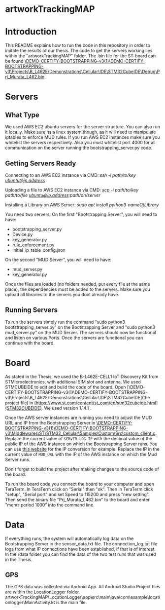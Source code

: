 # artworkTrackingMAP

# Introduction
This README explains how to run the code in this repository in order to imitate the results of our thesis.
The code to get the servers working lies within the "artworkTrackingMAP" folder. The .bin file for the ST-board can be found [\DEMO-CERTIFY-BOOTSTRAPPING-v3(1)\DEMO-CERTIFY-BOOTSTRAPPING-v3\Projects\B_L462E\Demonstrations\Cellular\IDE\STM32CubeIDE\Debug\Prj_Murata_L462.bin](here).

# Servers
## What Type
We used AWS EC2 ubuntu servers for the server structure. You can also run it locally. Make sure its a linux system though, as it will need to manipulate iptables to enforce MUD rules. If you run AWS EC2 instances make sure you whitelist the servers respectively. Also you must whitelist port 4000 for all communication on the server running the bootstrapping_server.py code. 

## Getting Servers Ready

Connecting to an AWS EC2 instance via CMD:
*ssh -i path/to/key ubuntu@ip.address*

Uploading a file to AWS EC2 instance via CMD:
*scp -i path/to/key path/to/file ubuntu@ip.address:path/on/server*

Installing a Library on AWS Server:
*sudo apt install python3-nameOfLibrary*

You need two servers. On the first "Bootstrapping Server", you will need to have:
* bootstrapping_server.py
* Device.py
* key_generator.py
* rule_enforcement.py
* initial_ip_table_config.json

On the second "MUD Server", you will need to have:
* mud_server.py
* key_generator.py

Once the files are loaded (no folders needed, put every file at the same place), the dependencies must be added to the servers. Make sure you upload all libraries to the servers you dont already have.

## Running Servers
To run the servers simply run the command "sudo python3 bootstrapping_server.py" on the Bootstrapping Server and "sudo python3 mud_server.py" on the MUD Server. The servers should now be functional and listen on various Ports. Once the servers are functional you can continue with the board.


# Board
As stated in the Thesis, we used the B-L462E-CELL1 IoT Discovery Kit from STMicroelectronics, with additional SIM slot and antenna. 
We used STMCUBEIDE to edit and build the code of the board.
Open [\DEMO-CERTIFY-BOOTSTRAPPING-v3(1)\DEMO-CERTIFY-BOOTSTRAPPING-v3\Projects\B_L462E\Demonstrations\Cellular\IDE\STM32CubeIDE](the project file) in [https://www.st.com/content/st_com/en/stm32cubeide.html](STM32CUBEIDE). We used version 1.14.1 .

Once the AWS server instances are running you need to adjust the MUD URL and IP from the Bootstrapping Server in [\DEMO-CERTIFY-BOOTSTRAPPING-v3(1)\DEMO-CERTIFY-BOOTSTRAPPING-v3\Middlewares\ST\STM32_Cellular\Samples\Custom\Src\custom_client.c](custom_client.c).
Replace the current value of `SERVER_LOG_IP` with the decimal value of the public IP of the AWS instance on which the Bootstrapping Server runs. You can use [this website](https://tools.iplocation.net/ip-to-integer-converter) for the IP conversion for example.
Replace the IP in the current value of `MUD_URL` with the IP of the AWS instance on which the Mud Server runs.

Don't forget to build the project after making changes to the source code of the board.

To run the board code you connect the board to your computer and open TeraTerm. In TeraTerm click on "Serial" then "ok". Then in TeraTerm click "setup", "Serial port" and set Speed to 115200 and press "new setting". Then send the binary file "Prj_Murata_L462.bin" to the board and enter "mems period 1000" into the command line.

# Data
If everything runs, the system will automatically log data on the Bootstrapping Server in the sensor_data.txt file. The connection_log.txt file logs from what IP connections have been established, if that is of interest.
In the /data folder you can find the data of the two test runs that was used in the Thesis.

## GPS
The GPS data was collected via Android App. All Android Studio Project files are within the LocationLogger folder. 
artworkTrackingMAP\LocationLogger\app\src\main\java\com\example\locationlogger\MainActivity.kt is the main file.
